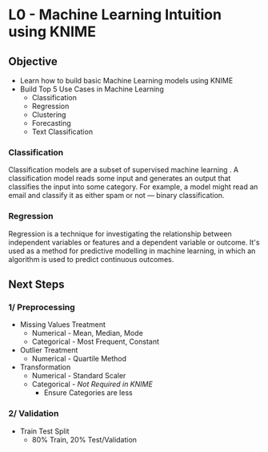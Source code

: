 # L0 - Machine Learning Intuition using KNIME

## Objective

- Learn how to build basic Machine Learning models using KNIME
- Build Top 5 Use Cases in Machine Learning
	+ Classification
	+ Regression
	+ Clustering
	+ Forecasting
	+ Text Classification

### Classification
Classification models are a subset of supervised machine learning . 
A classification model reads some input and generates an output that classifies the input into some category. 
For example, a model might read an email and classify it as either spam or not — binary classification.

### Regression
Regression is a technique for investigating the relationship between independent variables or features and a dependent variable or outcome. 
It's used as a method for predictive modelling in machine learning, in which an algorithm is used to predict continuous outcomes.


## Next Steps

### 1/ Preprocessing

- Missing Values Treatment
	- Numerical - Mean, Median, Mode
	- Categorical - Most Frequent, Constant
- Outlier Treatment
	- Numerical - Quartile Method
- Transformation
	- Numerical - Standard Scaler
	- Categorical - *Not Required in KNIME*
		+ Ensure Categories are less

### 2/ Validation

- Train Test Split
	+ 80% Train, 20% Test/Validation